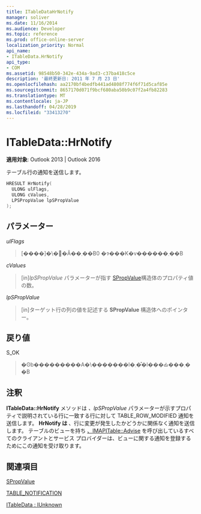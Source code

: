 ```yaml
---
title: ITableDataHrNotify
manager: soliver
ms.date: 11/16/2014
ms.audience: Developer
ms.topic: reference
ms.prod: office-online-server
localization_priority: Normal
api_name:
- ITableData.HrNotify
api_type:
- COM
ms.assetid: 98548b50-342e-434a-9ad3-c37ba418c5ce
description: '最終更新日: 2011 年 7 月 23 日'
ms.openlocfilehash: aa2170bf4bedfb441ad4808f774f6f71d5caf85e
ms.sourcegitcommit: 8657170d071f9bcf680aba50b9c07f2a4fb82283
ms.translationtype: MT
ms.contentlocale: ja-JP
ms.lasthandoff: 04/28/2019
ms.locfileid: "33413270"
---
```

# <a name="itabledatahrnotify"></a>ITableData::HrNotify

  
  
**適用対象**: Outlook 2013 | Outlook 2016 
  
テーブル行の通知を送信します。
  
```cpp
HRESULT HrNotify(
  ULONG ulFlags,
  ULONG cValues,
  LPSPropValue lpSPropValue
);
```

## <a name="parameters"></a>パラメーター

 _ulFlags_
  
> [����]�\�񂳂�Ă��܂��B0 �ɂ���K�v������܂��B
    
 _cValues_
  
> [in]_lpSPropValue_ パラメーターが指す [SPropValue](spropvalue.md)構造体のプロパティ値の数。 
    
 _lpSPropValue_
  
> [in]ターゲット行の列の値を記述する **SPropValue** 構造体へのポインター。 
    
## <a name="return-value"></a>戻り値

S_OK 
  
> �ʘb���������A�\�������l�܂��͒l���Ԃ���܂��B
    
## <a name="remarks"></a>注釈

**ITableData::HrNotify** メソッドは _、lpSPropValue_ パラメーターが示すプロパティで説明されている行に一致する行に対して TABLE_ROW_MODIFIED 通知を送信します。 **HrNotify は** 、行に変更が発生したかどうかに関係なく通知を送信します。 テーブルのビューを持ち [、IMAPITable::Advise](imapitable-advise.md) を呼び出しているすべてのクライアントとサービス プロバイダーは、ビューに関する通知を登録するためにこの通知を受け取ります。 
  
## <a name="see-also"></a>関連項目



[SPropValue](spropvalue.md)
  
[TABLE_NOTIFICATION](table_notification.md)
  
[ITableData : IUnknown](itabledataiunknown.md)

